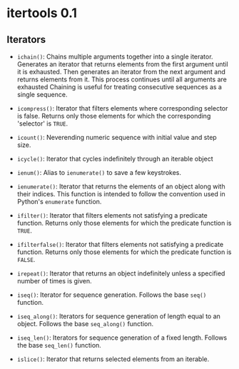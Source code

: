 # itertools 0.1

## Iterators

* `ichain()`: Chains multiple arguments together into a single iterator.
  Generates an iterator that returns elements from the first argument until it
  is exhausted. Then generates an iterator from the next argument and returns
  elements from it. This process continues until all arguments are exhausted
  Chaining is useful for treating consecutive sequences as a single sequence.

* `icompress()`: Iterator that filters elements where corresponding selector is
  false. Returns only those elements for which the corresponding 'selector' is
  `TRUE`.

* `icount()`: Neverending numeric sequence with initial value and step size.

* `icycle()`: Iterator that cycles indefinitely through an iterable object

* `ienum()`: Alias to `ienumerate()` to save a few keystrokes.

* `ienumerate()`: Iterator that returns the elements of an object along with
  their indices. This function is intended to follow the convention used in
  Python's `enumerate` function.

* `ifilter()`: Iterator that filters elements not satisfying a predicate
  function. Returns only those elements for which the predicate function is
  `TRUE`.

* `ifilterfalse()`: Iterator that filters elements not satisfying a predicate
  function. Returns only those elements for which the predicate function is
  `FALSE`.

* `irepeat()`: Iterator that returns an object indefinitely unless a specified
  number of times is given.

* `iseq()`: Iterator for sequence generation. Follows the base `seq()` function.

* `iseq_along()`: Iterators for sequence generation of length equal to an
  object. Follows the base `seq_along()` function.

* `iseq_len()`: Iterators for sequence generation of a fixed length. Follows the
  base `seq_len()` function.

* `islice()`: Iterator that returns selected elements from an iterable.